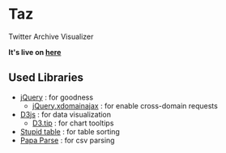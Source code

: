 # Taz

Twitter Archive Visualizer

**It's live on [here](http://mystika.me/taz)**

## Used Libraries

* [jQuery](https://jquery.com/) : for goodness
  * [jQuery.xdomainajax](https://github.com/padolsey-archive/jquery.fn/) : for enable cross-domain requests
* [D3js](https://d3js.org) : for data visualization
  * [D3.tip](http://labratrevenge.com/d3-tip/) : for chart tooltips
* [Stupid table](http://joequery.github.io/Stupid-Table-Plugin/) : for table sorting
* [Papa Parse](http://papaparse.com/) : for csv parsing
